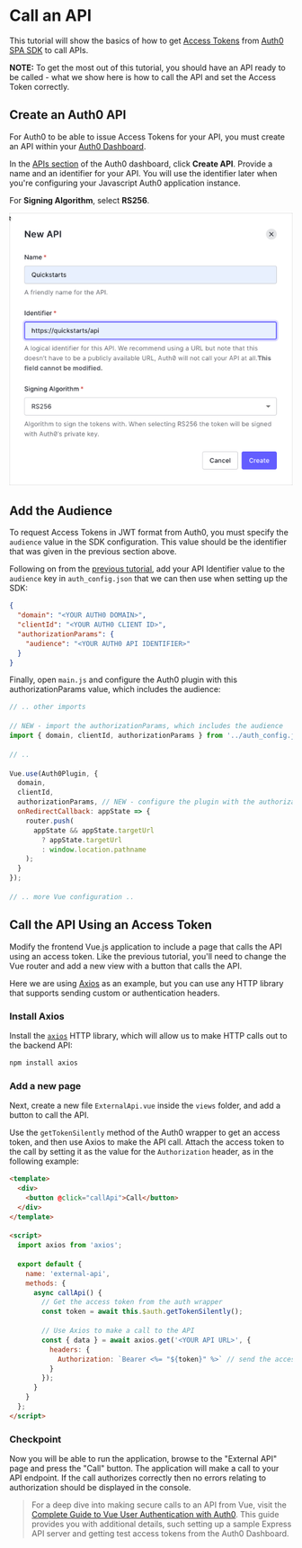 # Call an API

This tutorial will show the basics of how to get [Access Tokens](https://auth0.com/docs/secure/tokens/access-tokens) from [Auth0 SPA SDK](https://github.com/auth0/auth0-spa-js) to call APIs.

**NOTE:** To get the most out of this tutorial, you should have an API ready to be called - what we show here is how to call the API and set the Access Token correctly.

## Create an Auth0 API

For Auth0 to be able to issue Access Tokens for your API, you must create an API within your [Auth0 Dashboard](https://manage.auth0.com).

In the [APIs section](https://manage.auth0.com/#/apis) of the Auth0 dashboard, click **Create API**. Provide a name and an identifier for your API. You will use the identifier later when you're configuring your Javascript Auth0 application instance.

For **Signing Algorithm**, select **RS256**.

![Create API](create-api.png)

## Add the Audience

To request Access Tokens in JWT format from Auth0, you must specify the `audience` value in the SDK configuration. This value should be the identifier that was given in the previous section above.

Following on from the [previous tutorial](vue2-login.md), add your API Identifier value to the `audience` key in `auth_config.json` that we can then use when setting up the SDK:

```json
{
  "domain": "<YOUR AUTH0 DOMAIN>",
  "clientId": "<YOUR AUTH0 CLIENT ID>",
  "authorizationParams": {
    "audience": "<YOUR AUTH0 API IDENTIFIER>"
  }
}
```

Finally, open `main.js` and configure the Auth0 plugin with this authorizationParams value, which includes the audience:

```js
// .. other imports

// NEW - import the authorizationParams, which includes the audience
import { domain, clientId, authorizationParams } from '../auth_config.json';

// ..

Vue.use(Auth0Plugin, {
  domain,
  clientId,
  authorizationParams, // NEW - configure the plugin with the authorizationParams value
  onRedirectCallback: appState => {
    router.push(
      appState && appState.targetUrl
        ? appState.targetUrl
        : window.location.pathname
    );
  }
});

// .. more Vue configuration ..
```

## Call the API Using an Access Token

Modify the frontend Vue.js application to include a page that calls the API using an access token. Like the previous tutorial, you'll need to change the Vue router and add a new view with a button that calls the API.

Here we are using [Axios](https://www.npmjs.com/package/axios) as an example, but you can use any HTTP library that supports sending custom or authentication headers.

### Install Axios

Install the [`axios`](https://www.npmjs.com/package/axios) HTTP library, which will allow us to make HTTP calls out to the backend API:

```bash
npm install axios
```

### Add a new page

Next, create a new file `ExternalApi.vue` inside the `views` folder, and add a button to call the API.

Use the `getTokenSilently` method of the Auth0 wrapper to get an access token, and then use Axios to make the API call. Attach the access token to the call by setting it as the value for the `Authorization` header, as in the following example:

```html
<template>
  <div>
    <button @click="callApi">Call</button>
  </div>
</template>

<script>
  import axios from 'axios';

  export default {
    name: 'external-api',
    methods: {
      async callApi() {
        // Get the access token from the auth wrapper
        const token = await this.$auth.getTokenSilently();

        // Use Axios to make a call to the API
        const { data } = await axios.get('<YOUR API URL>', {
          headers: {
            Authorization: `Bearer <%= "${token}" %>` // send the access token through the 'Authorization' header
          }
        });
      }
    }
  };
</script>
```

### Checkpoint

Now you will be able to run the application, browse to the "External API" page and press the "Call" button. The application will make a call to your API endpoint. If the call authorizes correctly then no errors relating to authorization should be displayed in the console.

> For a deep dive into making secure calls to an API from Vue, visit the [Complete Guide to Vue User Authentication with Auth0](https://auth0.com/blog/complete-guide-to-vue-user-authentication/#Calling-an-API). This guide provides you with additional details, such setting up a sample Express API server and getting test access tokens from the Auth0 Dashboard.
